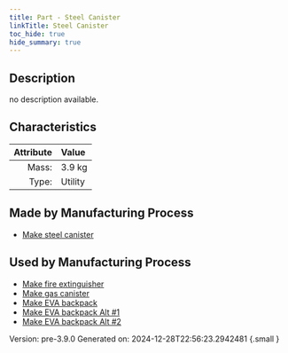 ```yaml
---
title: Part - Steel Canister
linkTitle: Steel Canister
toc_hide: true
hide_summary: true
---
```


## Description
no description available.

## Characteristics

| Attribute      | Value |
|--------:|:------|
|Mass:|3.9 kg|
|Type:|Utility|

## Made by Manufacturing Process

- [Make steel canister](/docs/definitions/process/make-steel-canister)

## Used by Manufacturing Process

- [Make fire extinguisher](/docs/definitions/process/make-fire-extinguisher)
- [Make gas canister](/docs/definitions/process/make-gas-canister)
- [Make EVA backpack](/docs/definitions/process/make-eva-backpack)
- [Make EVA backpack Alt #1](/docs/definitions/process/make-eva-backpack-alt--1)
- [Make EVA backpack Alt #2](/docs/definitions/process/make-eva-backpack-alt--2)


Version: pre-3.9.0 Generated on: 2024-12-28T22:56:23.2942481
{.small }

